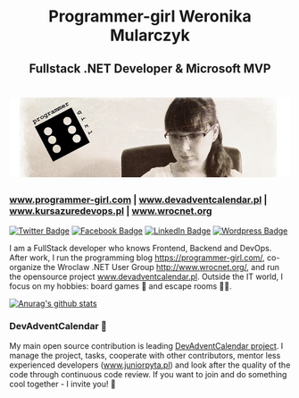 
<h1 align="center">Programmer-girl Weronika Mularczyk</h1>
<h2 align="center">Fullstack .NET Developer & Microsoft MVP</h2>

# [![header](https://github.com/WTobor/WTobor/blob/master/imgs/Programmer-Girl_background.jpg)](https://programmer-girl.com)

### www.programmer-girl.com | www.devadventcalendar.pl | www.kursazuredevops.pl | www.wrocnet.org

[![Twitter Badge](https://cdn1.iconfinder.com/data/icons/social-80/32/Social_social_twitter-32.png)](https://twitter.com/_programmergirl)
[![Facebook Badge](https://cdn1.iconfinder.com/data/icons/social-80/32/Social_social_facebook-32.png)](https://www.facebook.com/programmergirlblog/)
[![LinkedIn Badge](https://cdn1.iconfinder.com/data/icons/social-80/32/Social_social_linkedin_linked_in-32.png)](https://www.linkedin.com/in/weronika-tobor/)
[![Wordpress Badge](https://cdn1.iconfinder.com/data/icons/social-80/32/Social_social_dribbble_dribble_dribbbble-32.png)](https://programmer-girl.com/)

I am a FullStack developer who knows Frontend, Backend and DevOps. After work, I run the programming blog https://programmer-girl.com/, co-organize the Wroclaw .NET User Group http://www.wrocnet.org/, and run the opensource project www.devadventcalendar.pl. Outside the IT world, I focus on my hobbies: board games :game_die: and escape rooms :running_woman:.

[![Anurag's github stats](https://github-readme-stats.vercel.app/api?username=WTobor&show_icons=true)](https://github.com/anuraghazra/github-readme-stats)

### DevAdventCalendar :santa:

My main open source contribution is leading [DevAdventCalendar project](https://github.com/DevAdventCalendar/DevAdventCalendar). I manage the project, tasks, cooperate with other contributors, mentor less experienced developers (www.juniorpyta.pl) and look after the quality of the code through continuous code review. If you want to join and do something cool together - I invite you! :slightly_smiling_face:
